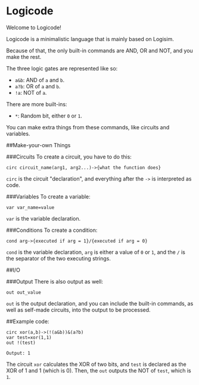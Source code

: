 # Logicode
Welcome to Logicode!

Logicode is a minimalistic language that is mainly based on Logisim.

Because of that, the only built-in commands are AND, OR and NOT, and you make the rest.

The three logic gates are represented like so:

- `a&b`: AND of `a` and `b`.
- `a?b`: OR of `a` and `b`.
- `!a`: NOT of `a`.

There are more built-ins:

- `*`: Random bit, either `0` or `1`.

You can make extra things from these commands, like circuits and variables.

##Make-your-own Things

###Circuits
To create a circuit, you have to do this:

`circ circuit_name(arg1, arg2...)->{what the function does}`

`circ` is the circuit "declaration", and everything after the `->` is interpreted as code.

###Variables
To create a variable:

`var var_name=value`

`var` is the variable declaration.

###Conditions
To create a condition:

`cond arg->{executed if arg = 1}/{executed if arg = 0}`

`cond` is the variable declaration, `arg` is either a value of `0` or `1`, and the `/` is the separator of the two executing strings.

##I/O

###Output
There is also output as well:

`out out_value`

`out` is the output declaration, and you can include the built-in commands, as well as self-made circuits, into the output to be processed.

##Example code:

    circ xor(a,b)->(!(a&b))&(a?b)
    var test=xor(1,1)
    out !(test)

    Output: 1

The circuit `xor` calculates the XOR of two bits, and `test` is declared as the XOR of 1 and 1 (which is 0). Then, the `out` outputs the NOT of `test`, which is `1`.
